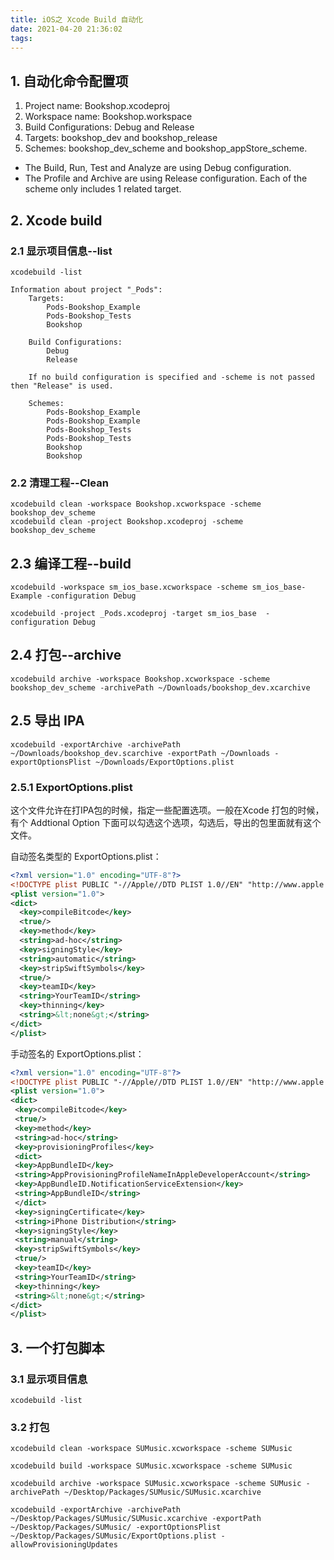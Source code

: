 ```yaml
---
title: iOS之 Xcode Build 自动化
date: 2021-04-20 21:36:02
tags:  
---
```


## 1. 自动化命令配置项

1. Project name: Bookshop.xcodeproj
2. Workspace name: Bookshop.workspace
3. Build Configurations: Debug and Release
4. Targets: bookshop_dev and bookshop_release
5. Schemes: bookshop_dev_scheme and bookshop_appStore_scheme.

* The Build, Run, Test and Analyze are using Debug configuration.
* The Profile and Archive are using Release configuration. Each of the scheme only includes 1 related target.

## 2. Xcode build

### 2.1 显示项目信息--list

```shell
xcodebuild -list

Information about project "_Pods":
    Targets:
        Pods-Bookshop_Example
        Pods-Bookshop_Tests
        Bookshop

    Build Configurations:
        Debug
        Release

    If no build configuration is specified and -scheme is not passed then "Release" is used.

    Schemes:
        Pods-Bookshop_Example
        Pods-Bookshop_Example
        Pods-Bookshop_Tests
        Pods-Bookshop_Tests
        Bookshop
        Bookshop
```

### 2.2  清理工程--Clean

```shell
xcodebuild clean -workspace Bookshop.xcworkspace -scheme bookshop_dev_scheme
xcodebuild clean -project Bookshop.xcodeproj -scheme bookshop_dev_scheme
```

## 2.3 编译工程--build

```shell
xcodebuild -workspace sm_ios_base.xcworkspace -scheme sm_ios_base-Example -configuration Debug

xcodebuild -project _Pods.xcodeproj -target sm_ios_base  -configuration Debug
```

## 2.4 打包--archive

```shell
xcodebuild archive -workspace Bookshop.xcworkspace -scheme bookshop_dev_scheme -archivePath ~/Downloads/bookshop_dev.xcarchive
```

## 2.5 导出 IPA

```shell
xcodebuild -exportArchive -archivePath ~/Downloads/bookshop_dev.scarchive -exportPath ~/Downloads -exportOptionsPlist ~/Downloads/ExportOptions.plist
```

### 2.5.1  ExportOptions.plist

这个文件允许在打IPA包的时候，指定一些配置选项。一般在Xcode 打包的时候，有个 Addtional Option 下面可以勾选这个选项，勾选后，导出的包里面就有这个文件。

自动签名类型的 ExportOptions.plist：

```xml
<?xml version="1.0" encoding="UTF-8"?>
<!DOCTYPE plist PUBLIC "-//Apple//DTD PLIST 1.0//EN" "http://www.apple.com/DTDs/PropertyList-1.0.dtd">
<plist version="1.0">
<dict>
  <key>compileBitcode</key>
  <true/>
  <key>method</key>
  <string>ad-hoc</string>
  <key>signingStyle</key>
  <string>automatic</string>
  <key>stripSwiftSymbols</key>
  <true/>
  <key>teamID</key>
  <string>YourTeamID</string>
  <key>thinning</key>
  <string>&lt;none&gt;</string>
</dict>
</plist>
```

手动签名的 ExportOptions.plist：

```xml
<?xml version="1.0" encoding="UTF-8"?>
<!DOCTYPE plist PUBLIC "-//Apple//DTD PLIST 1.0//EN" "http://www.apple.com/DTDs/PropertyList-1.0.dtd">
<plist version="1.0">
<dict>
 <key>compileBitcode</key>
 <true/>
 <key>method</key>
 <string>ad-hoc</string>
 <key>provisioningProfiles</key>
 <dict>
 <key>AppBundleID</key>
 <string>AppProvisioningProfileNameInAppleDeveloperAccount</string>
 <key>AppBundleID.NotificationServiceExtension</key>
 <string>AppBundleID</string>
 </dict>
 <key>signingCertificate</key>
 <string>iPhone Distribution</string>
 <key>signingStyle</key>
 <string>manual</string>
 <key>stripSwiftSymbols</key>
 <true/>
 <key>teamID</key>
 <string>YourTeamID</string>
 <key>thinning</key>
 <string>&lt;none&gt;</string>
</dict>
</plist>
```

## 3. 一个打包脚本

### 3.1 显示项目信息

```shell
xcodebuild -list
```

### 3.2 打包

```shell
xcodebuild clean -workspace SUMusic.xcworkspace -scheme SUMusic

xcodebuild build -workspace SUMusic.xcworkspace -scheme SUMusic

xcodebuild archive -workspace SUMusic.xcworkspace -scheme SUMusic -archivePath ~/Desktop/Packages/SUMusic/SUMusic.xcarchive

xcodebuild -exportArchive -archivePath ~/Desktop/Packages/SUMusic/SUMusic.xcarchive -exportPath ~/Desktop/Packages/SUMusic/ -exportOptionsPlist ~/Desktop/Packages/SUMusic/ExportOptions.plist -allowProvisioningUpdates
```
